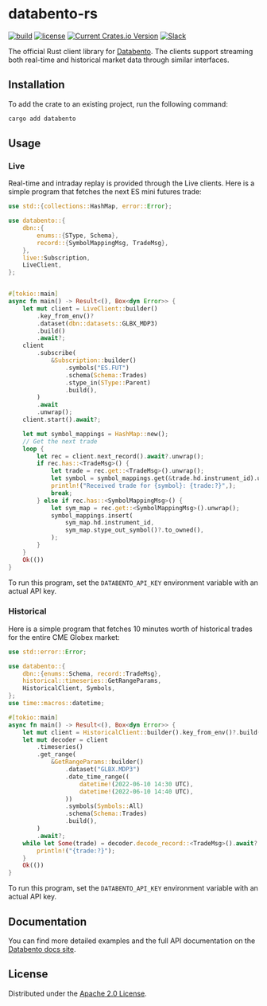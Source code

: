 # databento-rs

[![build](https://github.com/databento/databento-rs/actions/workflows/build.yaml/badge.svg)](https://github.com/databento/dbn/actions/workflows/build.yaml)
[![license](https://img.shields.io/github/license/databento/databento-rs?color=blue)](./LICENSE)
[![Current Crates.io Version](https://img.shields.io/crates/v/databento.svg)](https://crates.io/crates/databento)
[![Slack](https://img.shields.io/badge/join_Slack-community-darkblue.svg?logo=slack)](https://join.slack.com/t/databento-hq/shared_invite/zt-1xk498wxs-9fUs_xhz5ypaGD~mhI_hVQ)

The official Rust client library for [Databento](https://databento.com).
The clients support streaming both real-time and historical market data through similar interfaces.

## Installation

To add the crate to an existing project, run the following command:
```sh
cargo add databento
```

## Usage

### Live

Real-time and intraday replay is provided through the Live clients.
Here is a simple program that fetches the next ES mini futures trade:

```rust
use std::{collections::HashMap, error::Error};

use databento::{
    dbn::{
        enums::{SType, Schema},
        record::{SymbolMappingMsg, TradeMsg},
    },
    live::Subscription,
    LiveClient,
};


#[tokio::main]
async fn main() -> Result<(), Box<dyn Error>> {
    let mut client = LiveClient::builder()
        .key_from_env()?
        .dataset(dbn::datasets::GLBX_MDP3)
        .build()
        .await?;
    client
        .subscribe(
            &Subscription::builder()
                .symbols("ES.FUT")
                .schema(Schema::Trades)
                .stype_in(SType::Parent)
                .build(),
        )
        .await
        .unwrap();
    client.start().await?;

    let mut symbol_mappings = HashMap::new();
    // Get the next trade
    loop {
        let rec = client.next_record().await?.unwrap();
        if rec.has::<TradeMsg>() {
            let trade = rec.get::<TradeMsg>().unwrap();
            let symbol = symbol_mappings.get(&trade.hd.instrument_id).unwrap();
            println!("Received trade for {symbol}: {trade:?}",);
            break;
        } else if rec.has::<SymbolMappingMsg>() {
            let sym_map = rec.get::<SymbolMappingMsg>().unwrap();
            symbol_mappings.insert(
                sym_map.hd.instrument_id,
                sym_map.stype_out_symbol()?.to_owned(),
            );
        }
    }
    Ok(())
}
```
To run this program, set the `DATABENTO_API_KEY` environment variable with an actual API key.

### Historical

Here is a simple program that fetches 10 minutes worth of historical trades for the entire CME Globex market:
```rust
use std::error::Error;

use databento::{
    dbn::{enums::Schema, record::TradeMsg},
    historical::timeseries::GetRangeParams,
    HistoricalClient, Symbols,
};
use time::macros::datetime;

#[tokio::main]
async fn main() -> Result<(), Box<dyn Error>> {
    let mut client = HistoricalClient::builder().key_from_env()?.build()?;
    let mut decoder = client
        .timeseries()
        .get_range(
            &GetRangeParams::builder()
                .dataset("GLBX.MDP3")
                .date_time_range((
                    datetime!(2022-06-10 14:30 UTC),
                    datetime!(2022-06-10 14:40 UTC),
                ))
                .symbols(Symbols::All)
                .schema(Schema::Trades)
                .build(),
        )
        .await?;
    while let Some(trade) = decoder.decode_record::<TradeMsg>().await? {
        println!("{trade:?}");
    }
    Ok(())
}
```

To run this program, set the `DATABENTO_API_KEY` environment variable with an actual API key.

## Documentation

You can find more detailed examples and the full API documentation on the [Databento docs site](https://docs.databento.com/getting-started?historical=rust&live=rust).

## License

Distributed under the [Apache 2.0 License](https://www.apache.org/licenses/LICENSE-2.0.html).
